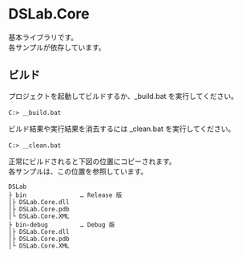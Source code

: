 DSLab.Core
====

基本ライブラリです。  
各サンプルが依存しています。  

## ビルド

プロジェクトを起動してビルドするか、\_build.bat を実行してください。  

	C:> ＿build.bat

ビルド結果や実行結果を消去するには \_clean.bat を実行してください。  

	C:> ＿clean.bat

正常にビルドされると下図の位置にコピーされます。  
各サンプルは、この位置を参照しています。  

	DSLab
	├ bin               … Release 版
	│├ DSLab.Core.dll
	│├ DSLab.Core.pdb
	│└ DSLab.Core.XML
	├ bin-debug         … Debug 版
	│├ DSLab.Core.dll
	│├ DSLab.Core.pdb
	│└ DSLab.Core.XML

